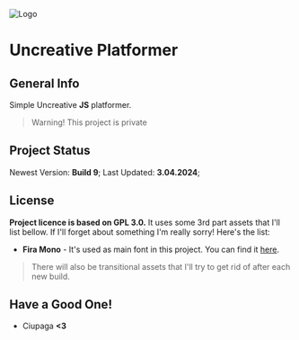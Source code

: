 ![Logo](https://cdn.discordapp.com/attachments/822928311487299687/1224346578400313374/Logo2.png?ex=661d289b&is=660ab39b&hm=29ff81c25cfdb09f9d1386dce7530d48acf1f193e9bdd2e56c5ef26cec607b2f&)
# Uncreative Platformer

## General Info
Simple Uncreative **JS** platformer.
> Warning! This project is private

## Project Status
Newest Version: **Build 9**;
Last Updated: **3.04.2024**;

## License
**Project licence is based on GPL 3.0.** It uses some 3rd part assets that I'll list bellow. If I'll forget about something I'm really sorry! Here's the list:
- **Fira Mono** - It's used as main font in this project. You can find it [here](https://github.com/mozilla/Fira).

> There will also be transitional assets that I'll try to get rid of after each new build.

## Have a Good One!
- Ciupaga **<3**

